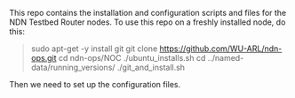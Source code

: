 
This repo contains the installation and configuration
scripts and files for the NDN Testbed Router nodes.
To use this repo on a freshly installed node, do this:

> sudo apt-get -y install git
> git clone https://github.com/WU-ARL/ndn-ops.git
> cd ndn-ops/NOC
> ./ubuntu_installs.sh
> cd ../named-data/running_versions/
> ./git_and_install.sh

Then we need to set up the configuration files.


